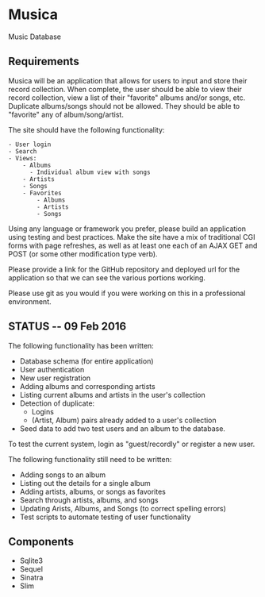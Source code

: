 # Musica

Music Database

Requirements
------------

Musica will be an application that allows for users to input and store
their record collection.  When complete, the user should be able to view
their record collection, view a list of their "favorite" albums and/or
songs, etc.  Duplicate albums/songs should not be allowed.  They should
be able to "favorite" any of album/song/artist.

The site should have the following functionality:

    - User login
    - Search
    - Views:
        - Albums
          - Individual album view with songs
        - Artists
        - Songs
        - Favorites
            - Albums
            - Artists
            - Songs

Using any language or framework you prefer, please build an application
using testing and best practices.  Make the site have a mix of
traditional CGI forms with page refreshes, as well as at least one each
of an AJAX GET and POST (or some other modification type verb).

Please provide a link for the GitHub repository and deployed url for the
application so that we can see the various portions working.

Please use git as you would if you were working on this in a
professional environment.

STATUS -- 09 Feb 2016
---------------------

The following functionality has been written:

* Database schema (for entire application)
* User authentication
* New user registration
* Adding albums and corresponding artists
* Listing current albums and artists in the user's collection
* Detection of duplicate:
  * Logins
  * (Artist, Album) pairs already added to a user's collection
* Seed data to add two test users and an album to the database.

To test the current system, login as "guest/recordly" or register a new
user.

The following functionality still need to be written:

* Adding songs to an album
* Listing out the details for a single album
* Adding artists, albums, or songs as favorites
* Search through artists, albums, and songs
* Updating Arists, Albums, and Songs (to correct spelling errors)
* Test scripts to automate testing of user functionality


Components
----------

* Sqlite3
* Sequel
* Sinatra
* Slim
